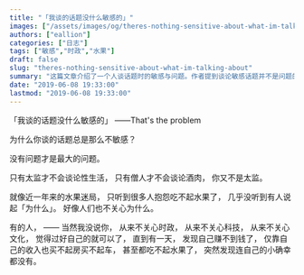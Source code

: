 ```yaml
---
title: "「我谈的话题没什么敏感的」"
images: ["/assets/images/og/theres-nothing-sensitive-about-what-im-talking-about.png"]
authors: ["eallion"]
categories: ["日志"]
tags: ["敏感","时政","水果"]
draft: false
slug: "theres-nothing-sensitive-about-what-im-talking-about"
summary: "这篇文章介绍了一个人谈话题时的敏感与问题。作者提到谈论敏感话题并不是问题的根源，而不敏感的态度才是最大的问题。他举例说明了人们对于物价上涨导致无法负担水果的抱怨，但却很少有人关心为什么会这样。文章指出有些人只关心自己的小确幸，不关心时政、科技、文化等重要问题，直到遇到经济问题时才意识到自己的无力。"
date: "2019-06-08 19:33:00"
lastmod: "2019-06-08 19:33:00"
---
```


「我谈的话题没什么敏感的」
——That's the problem

为什么你谈的话题总是那么不敏感？

没有问题才是最大的问题。

只有太监才不会谈论性生活，
只有僧人才不会谈论酒肉，
你又不是太监。

就像近一年来的水果迷局，
只听到很多人抱怨吃不起水果了，
几乎没听到有人说起「为什么」。
好像人们也不关心为什么。

有的人，
—— 当然我没说你，
从来不关心时政，
从来不关心科技，
从来不关心文化，
觉得过好自己的就可以了，
直到有一天，
发现自己赚不到钱了，
仅靠自己的收入也买不起房买不起车，
甚至都吃不起水果了，
突然发现连自己的小确幸都没有。

